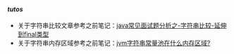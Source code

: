 #### _tutos_
- 关于字符串比较文章参考之前笔记：[java常见面试题分析之-字符串比较-延伸到final类型](https://segmentfault.com/a/1190000022417855)
- 关于字符串内存区域参考之前笔记：[jvm字符串常量池在什么内存区域?](https://segmentfault.com/a/1190000022417712)